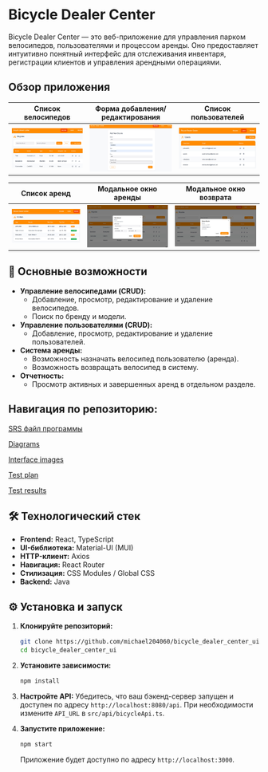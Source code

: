 # Bicycle Dealer Center

Bicycle Dealer Center — это веб-приложение для управления парком велосипедов, пользователями и процессом аренды. Оно предоставляет интуитивно понятный интерфейс для отслеживания инвентаря, регистрации клиентов и управления арендными операциями.

## Обзор приложения

|                                                  Список велосипедов                                                   |                                              Форма добавления/редактирования                                              |                                                Список пользователей                                                |
|:---------------------------------------------------------------------------------------------------------------------:|:-------------------------------------------------------------------------------------------------------------------------:|:------------------------------------------------------------------------------------------------------------------:|
| ![Bicycle List Screen](./docs/mockups/BicycleMenu.png) | ![Bicycle Form Screen](./docs/mockups/AddingBicycle.png) | ![User List Screen](./docs/mockups/UsersMenu.png) |


|                      Список аренд                      |                                                   Модальное окно аренды                                                   |                                                    Модальное окно возврата                                                    |
|:------------------------------------------------------:|:-------------------------------------------------------------------------------------------------------------------------:|:-----------------------------------------------------------------------------------------------------------------------------:|
| ![Rentals List Screen](./docs/mockups/RentalsList.png) | ![Rent Bicycle Modal](./docs/mockups/RentingBicycle.png) | ![Return Bicycle Modal](./docs/mockups/ReturningBicycle.png) |

## 🚀 Основные возможности

*   **Управление велосипедами (CRUD):**
    *   Добавление, просмотр, редактирование и удаление велосипедов.
    *   Поиск по бренду и модели.
*   **Управление пользователями (CRUD):**
    *   Добавление, просмотр, редактирование и удаление пользователей.
*   **Система аренды:**
    *   Возможность назначать велосипед пользователю (аренда).
    *   Возможность возвращать велосипед в систему.
*   **Отчетность:**
    *   Просмотр активных и завершенных аренд в отдельном разделе.

## Навигация по репозиторию:
[SRS файл программы](https://github.com/michael204060/bicycle_dialer_center_ui/blob/master/docs/SRS.md)

[Diagrams](./docs/diagrams)

[Interface images](./docs/mockups)

[Test plan](https://github.com/michael204060/bicycle_dialer_center_ui/blob/master/Test%20plan.md)

[Test results](https://github.com/michael204060/bicycle_dialer_center_ui/blob/master/Test%20results.md)

## 🛠️ Технологический стек

*   **Frontend:** React, TypeScript
*   **UI-библиотека:** Material-UI (MUI)
*   **HTTP-клиент:** Axios
*   **Навигация:** React Router
*   **Стилизация:** CSS Modules / Global CSS
*   **Backend:** Java

## ⚙️ Установка и запуск

1.  **Клонируйте репозиторий:**
    ```bash
    git clone https://github.com/michael204060/bicycle_dealer_center_ui.git
    cd bicycle_dealer_center_ui
    ```

2.  **Установите зависимости:**
    ```bash
    npm install
    ```

3.  **Настройте API:**
    Убедитесь, что ваш бэкенд-сервер запущен и доступен по адресу `http://localhost:8080/api`. При необходимости измените `API_URL` в `src/api/bicycleApi.ts`.

4.  **Запустите приложение:**
    ```bash
    npm start
    ```
    Приложение будет доступно по адресу `http://localhost:3000`.
